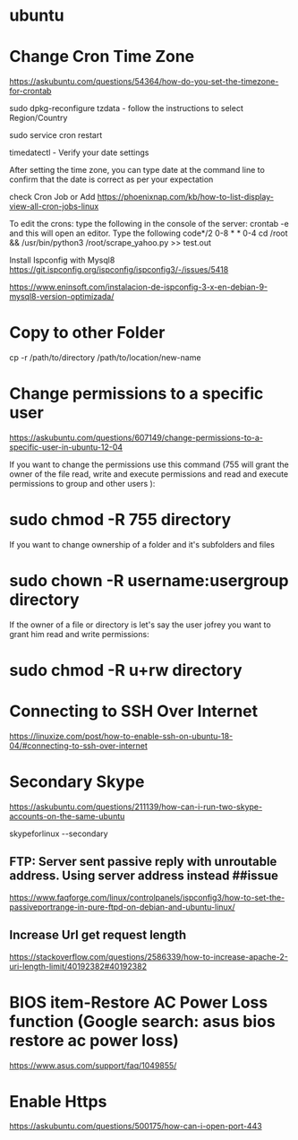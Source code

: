 # ubuntu

# Change Cron Time Zone
https://askubuntu.com/questions/54364/how-do-you-set-the-timezone-for-crontab

sudo dpkg-reconfigure tzdata - follow the instructions to select Region/Country

sudo service cron restart

timedatectl - Verify your date settings

After setting the time zone, you can type date at the command line to confirm that the date is correct as per your expectation

check Cron Job or Add 
https://phoenixnap.com/kb/how-to-list-display-view-all-cron-jobs-linux
 
To edit the crons: type the following in the console of the server:
crontab -e
and this will open an editor. Type the following code*/2 0-8 * * 0-4 cd /root && /usr/bin/python3 /root/scrape_yahoo.py >> test.out


Install Ispconfig with Mysql8
https://git.ispconfig.org/ispconfig/ispconfig3/-/issues/5418

https://www.eninsoft.com/instalacion-de-ispconfig-3-x-en-debian-9-mysql8-version-optimizada/


# Copy to other Folder
cp -r /path/to/directory /path/to/location/new-name

# Change permissions to a specific user  
https://askubuntu.com/questions/607149/change-permissions-to-a-specific-user-in-ubuntu-12-04

 If you want to change the permissions use this command (755 will grant the owner of the file read, write and execute permissions and read and execute permissions to group and other users ):
 
   # sudo chmod -R 755 directory 
   
 If you want to change ownership of a folder and it's subfolders and files

   # sudo chown -R username:usergroup directory
   
 If the owner of a file or directory is let's say the user jofrey you want to grant him read and write permissions:

   # sudo chmod -R u+rw directory
   
# Connecting to SSH Over Internet
https://linuxize.com/post/how-to-enable-ssh-on-ubuntu-18-04/#connecting-to-ssh-over-internet

# Secondary Skype
https://askubuntu.com/questions/211139/how-can-i-run-two-skype-accounts-on-the-same-ubuntu

skypeforlinux --secondary

## FTP: Server sent passive reply with unroutable address. Using server address instead ##issue
https://www.faqforge.com/linux/controlpanels/ispconfig3/how-to-set-the-passiveportrange-in-pure-ftpd-on-debian-and-ubuntu-linux/

## Increase Url get request length
https://stackoverflow.com/questions/2586339/how-to-increase-apache-2-uri-length-limit/40192382#40192382

# BIOS item-Restore AC Power Loss function (Google search: asus bios restore ac power loss)
https://www.asus.com/support/faq/1049855/

# Enable Https 
https://askubuntu.com/questions/500175/how-can-i-open-port-443
